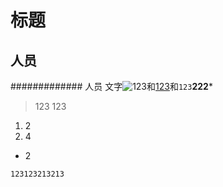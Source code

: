 # 标题
## 人员
############# 人员
文字![123](123)和[123](213)和`123`**222***
> 123
> 123
1. 2
2. 4
+ 2
```
123123213213
```
